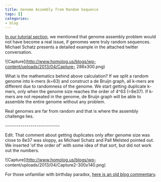 ```yaml
---
title: Genome Assembly from Random Sequence
tags: []
categories:
- blog
---
```

[In our tutorial section](http://www.homolog.us/Tutorials/), we mentioned that
genome assembly problem would not have become a real issue, if genomes were
truly random sequences. Michael Schatz presents a detailed example in the
attached twitter conversation.
<!--more-->

![Capture](http://www.homolog.us/blogs/wp-content/uploads/2013/04/Capture-
286x300.png)

What is the mathematics behind above calculation? If we split a random genome
into k-mers (k=63) and construct a de Bruijn graph, all k-mers are different
due to randomness of the genome. We start getting duplicate k-mers, only when
the genome size reaches the order of 4^63 (=8e37). If k-mers are not repeated
in the genome, de Bruijn graph will be able to assemble the entire genome
without any problem.

Real genomes are far from random and that is where the assembly challenge
lies.

\----------------------------

Edit. That comment about getting duplicates only after genome size was close
to 8e37 was sloppy, as Michael Schatz and Pall Melsted pointed out. We
inserted 'of the order of' with some idea of that sort, but did not work out
the numbers.

![Capture](http://www.homolog.us/blogs/wp-
content/uploads/2013/04/Capture2-300x140.png)

For those unfamiliar with birthday paradox, [here is an old blog
commentary](http://www.homolog.us/blogs/2012/07/30/when-is-your-birthday/).

